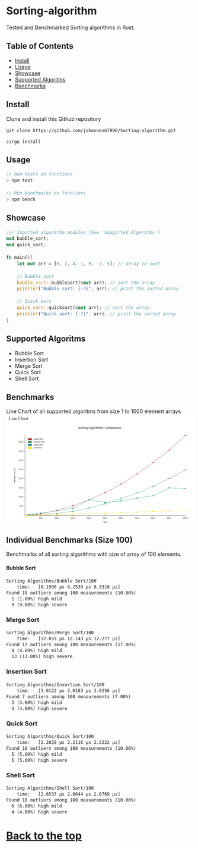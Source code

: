 # Sorting-algorithm

Tested and Benchmarked Sorting algorithms in Rust.

## Table of Contents

- [Install](#install)
- [Usage](#usage)
- [Showcase](#showcase)
- [Supported Algoritms](#supported-algoritms)
- [Benchmarks](#benchmarks)

## Install
Clone and install this Github repository
```git 
git clone https://github.com/johannes67890/Sorting-algorithm.git
```
```
cargo install
```
## Usage
```js
// Run tests on functions
> npm test

// Run benchmarks on functions
> npm bench
```

## Showcase
```rust
/// Imported algorithm modules (See `Supported Algoritms`)
mod bubble_sort;
mod quick_sort;

fn main(){
    let mut arr = [6, 2, 4, 1, 9, -2, 5]; // array to sort

    // Bubble sort
    bubble_sort::bubblesort(&mut arr); // sort the array
    println!("Bubble sort: {:?}", arr); // print the sorted array

    // Quick sort
    quick_sort::quicksort(&mut arr); // sort the array
    println!("Quick sort: {:?}", arr); // print the sorted array
}
```
## Supported Algoritms
- Bubble Sort 
- Insertion Sort
- Merge Sort
- Quick Sort
- Shell Sort
## Benchmarks
Line Chart of all supported algoritms from size 1 to 1000 element arrays
![Benchmark Image](./assets/1to1000SizeBench.PNG)
## Individual Benchmarks (Size 100)
Benchmarks of all sorting algorithms with size of array of 100 elements. 
#### Bubble Sort
```
Sorting Algorithms/Bubble Sort/100
    time:   [8.1996 µs 8.2539 µs 8.3318 µs]
Found 10 outliers among 100 measurements (10.00%)
  1 (1.00%) high mild
  9 (9.00%) high severe
```
### Merge Sort
```
Sorting Algorithms/Merge Sort/100
    time:   [12.033 µs 12.143 µs 12.277 µs]
Found 17 outliers among 100 measurements (17.00%)
  4 (4.00%) high mild
  13 (13.00%) high severe
```
### Insertion Sort
```
Sorting Algorithms/Insertion Sort/100
    time:   [3.0122 µs 3.0183 µs 3.0256 µs]
Found 7 outliers among 100 measurements (7.00%)
  3 (3.00%) high mild
  4 (4.00%) high severe
```
### Quick Sort
```
Sorting Algorithms/Quick Sort/100
    time:   [2.2028 µs 2.2116 µs 2.2222 µs]
Found 10 outliers among 100 measurements (10.00%)
  5 (5.00%) high mild
  5 (5.00%) high severe
```
### Shell Sort
```
Sorting Algorithms/Shell Sort/100
    time:   [2.6537 µs 2.6644 µs 2.6769 µs]
Found 10 outliers among 100 measurements (10.00%)
  6 (6.00%) high mild
  4 (4.00%) high severe
```
# [Back to the top](#sorting-algorithm)

